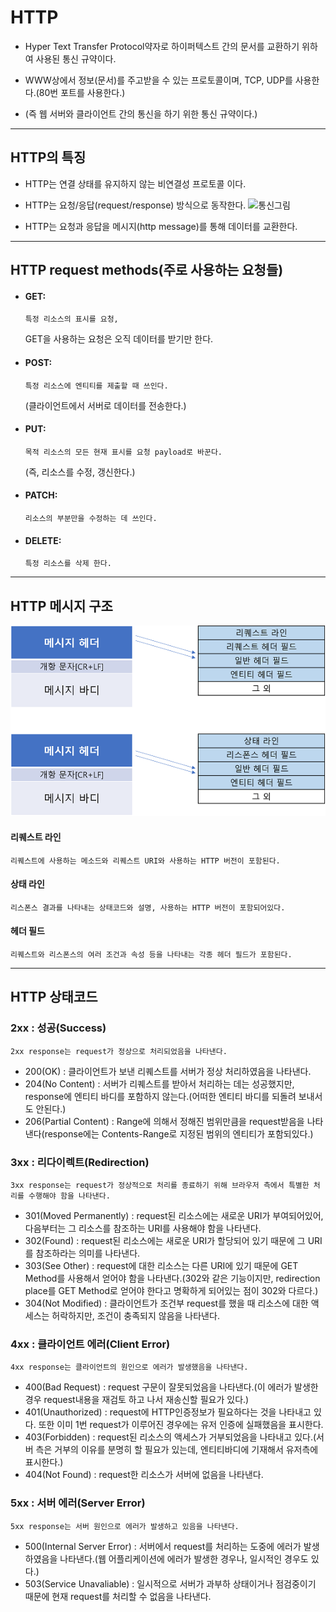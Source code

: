 # HTTP

- Hyper Text Transfer Protocol약자로 하이퍼텍스트 간의 문서를 교환하기 위하여 사용된 통신 규약이다.

- WWW상에서 정보(문서)를 주고받을 수 있는 프로토콜이며, TCP, UDP를 사용한다.(80번 포트를 사용한다.)

- (즉 웹 서버와 클라이언트 간의 통신을 하기 위한 통신 규약이다.)
---
## HTTP의 특징
- HTTP는 연결 상태를 유지하지 않는 비연결성 프로토콜 이다.

- HTTP는 요청/응답(request/response) 방식으로 동작한다. 
![통신그림](https://t1.daumcdn.net/cfile/tistory/99971F345A93FB6D39)

- HTTP는 요청과 응답을 메시지(http message)를 통해 데이터를 교환한다.
---
## HTTP request methods(주로 사용하는 요청들)
  - #### GET: 
		특정 리소스의 표시를 요청, 
	​	GET을 사용하는 요청은 오직 데이터를 받기만 한다.
  - #### POST:
		특정 리소스에 엔티티를 제출할 때 쓰인다.
	​	(클라이언트에서 서버로 데이터를 전송한다.)
  - #### PUT:
		목적 리소스의 모든 현재 표시를 요청 payload로 바꾼다.
	​	(즉, 리소스를 수정, 갱신한다.) 
  - #### PATCH:
		리소스의 부분만을 수정하는 데 쓰인다.
  - #### DELETE: 
		특정 리소스를 삭제 한다.
---
## HTTP 메시지 구조
![구조그림](Images/그림1.png)
#### 리퀘스트 라인
	리퀘스트에 사용하는 메소드와 리퀘스트 URI와 사용하는 HTTP 버전이 포함된다.
#### 상태 라인
	리스폰스 결과를 나타내는 상태코드와 설명, 사용하는 HTTP 버전이 포함되어있다.
#### 헤더 필드
	리퀘스트와 리스폰스의 여러 조건과 속성 등을 나타내는 각종 헤더 필드가 포함된다.
---
## HTTP 상태코드

### 2xx : 성공(Success)
	2xx response는 request가 정상으로 처리되었음을 나타낸다.
- 200(OK) : 클라이언트가 보낸 리퀘스트를 서버가 정상 처리하였음을 나타낸다.
- 204(No Content) : 서버가 리퀘스트를 받아서 처리하는 데는 성공했지만, response에 엔티티 바디를 포함하지 않는다.(어떠한 엔티티 바디를 되돌려 보내서도 안된다.)
- 206(Partial Content) : Range에 의해서 정해진 범위만큼을 request받음을 나타낸다(response에는 Contents-Range로 지정된 범위의 엔티티가 포함되있다.)

### 3xx : 리다이렉트(Redirection)
	3xx response는 request가 정상적으로 처리를 종료하기 위해 브라우저 측에서 특별한 처리를 수행해야 함을 나타낸다.
- 301(Moved Permanently) : request된 리소스에는 새로운 URI가 부여되어있어, 다음부터는 그 리소스를 참조하는 URI를 사용해야 함을 나타낸다.
- 302(Found) : request된 리소스에는 새로운 URI가 할당되어 있기 때문에 그 URI를 참조하라는 의미를 나타낸다.
- 303(See Other) : request에 대한 리소스는 다른 URI에 있기 때문에 GET Method를 사용해서 얻어야 함을 나타낸다.(302와 같은 기능이지만, redirection place를 GET Method로 얻어야 한다고 명확하게 되어있는 점이 302와 다르다.)
- 304(Not Modified) : 클라이언트가 조건부 request를 했을 때 리소스에 대한 액세스는 허락하지만, 조건이 충족되지 않음을 나타낸다.

### 4xx : 클라이언트 에러(Client Error)
	4xx response는 클라이언트의 원인으로 에러가 발생했음을 나타낸다.
- 400(Bad Request) : request 구문이 잘못되었음을 나타낸다.(이 에러가 발생한 경우 request내용을 재검토 하고 나서 재송신할 필요가 있다.)
- 401(Unauthorized) : request에 HTTP인증정보가 필요하다는 것을 나타내고 있다. 또한 이미 1번 request가 이루어진 경우에는 유저 인증에 실패했음을 표시한다.
- 403(Forbidden) : request된 리소스의 액세스가 거부되었음을 나타내고 있다.(서버 측은 거부의 이유를 분명히 할 필요가 있는데, 엔티티바디에 기재해서 유저측에 표시한다.)
- 404(Not Found) : request한 리소스가 서버에 없음을 나타낸다.

### 5xx : 서버 에러(Server Error)
	5xx response는 서버 원인으로 에러가 발생하고 있음을 나타낸다.
- 500(Internal Server Error) : 서버에서 request를 처리하는 도중에 에러가 발생하였음을 나타낸다.(웹 어플리케이션에 에러가 발생한 경우나, 일시적인 경우도 있다.)
- 503(Service Unavaliable) : 일시적으로 서버가 과부하 상태이거나 점검중이기 때문에 현재 request를 처리할 수 없음을 나타낸다.

